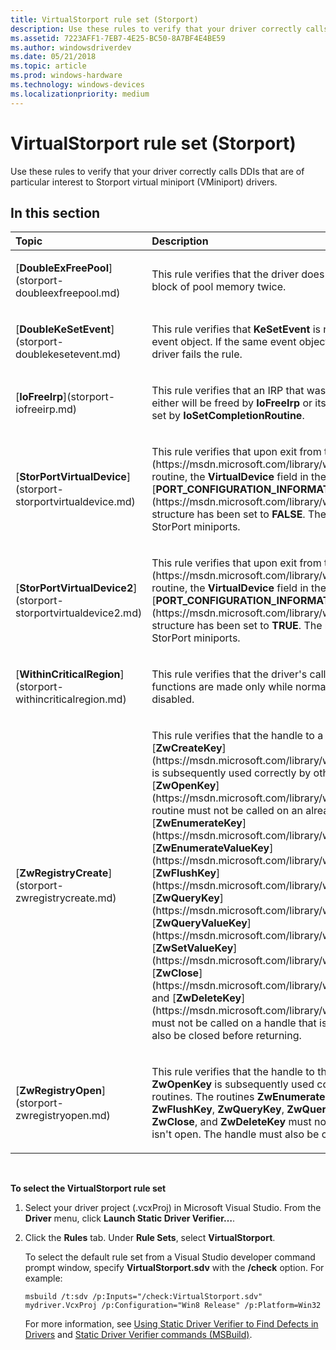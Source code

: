 ```yaml
---
title: VirtualStorport rule set (Storport)
description: Use these rules to verify that your driver correctly calls DDIs that are of particular interest to Storport virtual miniport (VMiniport) drivers.
ms.assetid: 7223AFF1-7EB7-4E25-BC50-8A7BF4E4BE59
ms.author: windowsdriverdev
ms.date: 05/21/2018
ms.topic: article
ms.prod: windows-hardware
ms.technology: windows-devices
ms.localizationpriority: medium
---
```


# VirtualStorport rule set (Storport)


Use these rules to verify that your driver correctly calls DDIs that are of particular interest to Storport virtual miniport (VMiniport) drivers.

## In this section


<table>
<colgroup>
<col width="50%" />
<col width="50%" />
</colgroup>
<thead>
<tr class="header">
<th align="left">Topic</th>
<th align="left">Description</th>
</tr>
</thead>
<tbody>
<tr class="odd">
<td align="left"><p>[<strong>DoubleExFreePool</strong>](storport-doubleexfreepool.md)</p></td>
<td align="left"><p>This rule verifies that the driver does not attempt to free the same block of pool memory twice.</p></td>
</tr>
<tr class="even">
<td align="left"><p>[<strong>DoubleKeSetEvent</strong>](storport-doublekesetevent.md)</p></td>
<td align="left"><p>This rule verifies that <strong>KeSetEvent</strong> is not called twice on the same event object. If the same event object is passed to the routine, the driver fails the rule.</p></td>
</tr>
<tr class="odd">
<td align="left"><p>[<strong>IoFreeIrp</strong>](storport-iofreeirp.md)</p></td>
<td align="left"><p>This rule verifies that an IRP that was allocated by <strong>IoAllocateIrp</strong> either will be freed by <strong>IoFreeIrp</strong> or its completion routine will get set by <strong>IoSetCompletionRoutine</strong>.</p></td>
</tr>
<tr class="even">
<td align="left"><p>[<strong>StorPortVirtualDevice</strong>](storport-storportvirtualdevice.md)</p></td>
<td align="left"><p>This rule verifies that upon exit from the [<strong>HwStorFindAdapter</strong>](https://msdn.microsoft.com/library/windows/hardware/ff557390) routine, the <strong>VirtualDevice</strong> field in the [<strong>PORT_CONFIGURATION_INFORMATION (Storport)</strong>](https://msdn.microsoft.com/library/windows/hardware/ff563901) structure has been set to <strong>FALSE</strong>. The rule applies only to physical StorPort miniports.</p></td>
</tr>
<tr class="odd">
<td align="left"><p>[<strong>StorPortVirtualDevice2</strong>](storport-storportvirtualdevice2.md)</p></td>
<td align="left"><p>This rule verifies that upon exit from the [<strong>HwStorFindAdapter</strong>](https://msdn.microsoft.com/library/windows/hardware/ff557390) routine, the <strong>VirtualDevice</strong> field in the [<strong>PORT_CONFIGURATION_INFORMATION (Storport)</strong>](https://msdn.microsoft.com/library/windows/hardware/ff563901) structure has been set to <strong>TRUE</strong>. The rule applies only to virtual StorPort miniports.</p></td>
</tr>
<tr class="even">
<td align="left"><p>[<strong>WithinCriticalRegion</strong>](storport-withincriticalregion.md)</p></td>
<td align="left"><p>This rule verifies that the driver's calls to certain synchronization functions are made only while normal kernel APC delivery is disabled.</p></td>
</tr>
<tr class="odd">
<td align="left"><p>[<strong>ZwRegistryCreate</strong>](storport-zwregistrycreate.md)</p></td>
<td align="left"><p>This rule verifies that the handle to a registry key created with [<strong>ZwCreateKey</strong>](https://msdn.microsoft.com/library/windows/hardware/ff566425) is subsequently used correctly by other <em>ZwXxx</em> routines. The [<strong>ZwOpenKey</strong>](https://msdn.microsoft.com/library/windows/hardware/ff567014) routine must not be called on an already open handle. The routines [<strong>ZwEnumerateKey</strong>](https://msdn.microsoft.com/library/windows/hardware/ff566447), [<strong>ZwEnumerateValueKey</strong>](https://msdn.microsoft.com/library/windows/hardware/ff566453), [<strong>ZwFlushKey</strong>](https://msdn.microsoft.com/library/windows/hardware/ff566457), [<strong>ZwQueryKey</strong>](https://msdn.microsoft.com/library/windows/hardware/ff567060), [<strong>ZwQueryValueKey</strong>](https://msdn.microsoft.com/library/windows/hardware/ff567069), [<strong>ZwSetValueKey</strong>](https://msdn.microsoft.com/library/windows/hardware/ff567109), [<strong>ZwClose</strong>](https://msdn.microsoft.com/library/windows/hardware/ff566417), and [<strong>ZwDeleteKey</strong>](https://msdn.microsoft.com/library/windows/hardware/ff566437) must not be called on a handle that isn't open. The handle must also be closed before returning.</p></td>
</tr>
<tr class="even">
<td align="left"><p>[<strong>ZwRegistryOpen</strong>](storport-zwregistryopen.md)</p></td>
<td align="left"><p>This rule verifies that the handle to the registry key opened via <strong>ZwOpenKey</strong> is subsequently used correctly by other ZwXxx routines. The routines <strong>ZwEnumerateKey</strong>, <strong>ZwEnumerateValueKey</strong>, <strong>ZwFlushKey</strong>, <strong>ZwQueryKey</strong>, <strong>ZwQueryValueKey</strong>, <strong>ZwSetValueKey</strong>, <strong>ZwClose</strong>, and <strong>ZwDeleteKey</strong> must not be called on a handle that isn't open. The handle must also be closed before returning.</p></td>
</tr>
</tbody>
</table>

 

**To select the VirtualStorport rule set**

1.  Select your driver project (.vcxProj) in Microsoft Visual Studio. From the **Driver** menu, click **Launch Static Driver Verifier…**.

2.  Click the **Rules** tab. Under **Rule Sets**, select **VirtualStorport**.

    To select the default rule set from a Visual Studio developer command prompt window, specify **VirtualStorport.sdv** with the **/check** option. For example:

    ```
    msbuild /t:sdv /p:Inputs="/check:VirtualStorport.sdv" mydriver.VcxProj /p:Configuration="Win8 Release" /p:Platform=Win32
    ```

    For more information, see [Using Static Driver Verifier to Find Defects in Drivers](https://msdn.microsoft.com/library/windows/hardware/hh454281) and [Static Driver Verifier commands (MSBuild)](https://msdn.microsoft.com/library/windows/hardware/hh466459).

 

 





